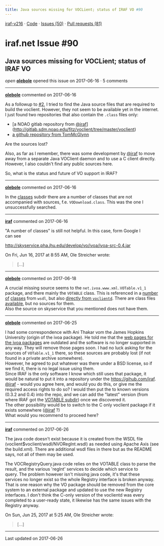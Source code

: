 ```yaml
---
title: Java sources missing for VOCLient; status of IRAF VO #90
---
```


[iraf-v216](/iraf-v216) · [Code](https://github.com/iraf-community/iraf/tree/iraf-v216) · [Issues (50)](/iraf-v216/issues) · [Pull requests (81)](/iraf-v216/issues/pulls)

# iraf.net Issue #90
## Java sources missing for VOCLient; status of IRAF VO
*open* **[olebole](https://github.com/olebole)** opened this issue on 2017-06-16 · 5 comments

- - - -

**[olebole](https://github.com/olebole)** commented on 2017-06-16

As a followup to [#2](https://iraf-community.github.io/iraf-v216/issues/2), I tried to find the Java source files that are required to build the voclient. However, they not seem to be available yet in the internet. I just found two repositories that also contain the `.class` files only:  
  
 * [a NOAO gitlab repository from [@iraf](https://github.com/iraf)](http://gitlab.sdm.noao.edu/fitz/voclient/tree/master/voclient)  
 * [a github repository from TomMcGlynn](https://github.com/TomMcGlynn/usvirtualobservatory/tree/master/usvao/VAO/software/desktop/voclient/trunk/voclient)  
  
Are the sources lost?  
  
Also, as far as I remember, there was some development by [@iraf](https://github.com/iraf) to move away from a separate Java VOClient daemon and to use a C client directly. However, I also couldn't find any public sources here.  
  
So, what is the status and future of VO support in IRAF?
- - - -

**[olebole](https://github.com/olebole)** commented on 2017-06-16

In the [classes](https://github.com/iraf-community/iraf/tree/master/vendor/voclient/voclient/classes) subdir there are a number of classes that are not accompanied with sources, f.e.  `VODownload.class`. This was the one I unsuccessfully searched.
- - - -

**[iraf](https://github.com/iraf)** commented on 2017-06-16

"A number of classes" is still not helpful.  In this case, form Google I  
can see  
  
http://skyservice.pha.jhu.edu/develop/vo/ivoa/ivoa-src-0.4.jar  
  
On Fri, Jun 16, 2017 at 8:55 AM, Ole Streicher wrote:  
  
> […]
- - - -

**[olebole](https://github.com/olebole)** commented on 2017-06-18

A crucial missing source seems to the `net.ivoa.www.xml.VOTable.v1_1` package, and there mainly the `VOTABLE` class. This is referenced in a [number](https://github.com/iraf-community/iraf/blob/9590f45760a4791f3305407fb51c87f1282b32be/vendor/voclient/voclient/wsdl/v10/riws/net/ivoa/NVOTestRegIntSoap.java#L16) [of](https://github.com/iraf-community/iraf/blob/9590f45760a4791f3305407fb51c87f1282b32be/vendor/voclient/voclient/wsdl/v10/riws/net/ivoa/NVOTestRegIntSoap12Stub.java#L44) [classes](https://github.com/iraf-community/iraf/blob/9590f45760a4791f3305407fb51c87f1282b32be/vendor/voclient/voclient/wsdl/v10/riws/net/ivoa/NVOTestRegIntSoapStub.java#L31) from `wsdl`, but also [directly from `voclientd`](https://github.com/iraf-community/iraf/blob/9590f45760a4791f3305407fb51c87f1282b32be/vendor/voclient/voclient/voclientd/VOCRegistryQuery.java#L11). There are class files [available](https://github.com/iraf-community/iraf/tree/master/vendor/voclient/voclient/classes/net/ivoa/www/xml/VOTable/v1_1), but no sources for them.  
Also the source on skyservice that you mentioned does not have them.
- - - -

**[olebole](https://github.com/olebole)** commented on 2017-06-25

I had some correspondence with Ani Thakar vom the James Hopkins University (origin of the ivoa package). He told me that the [web pages for the ivoa packages](http://skyservice.pha.jhu.edu/develop/vo/) are outdated and the software is no longer supported in any way. They will remove those pages soon. I had no luck asking for the sources of `VOTable.v1_1` there, so these sources are probably lost (if not found in a private archive somewhere).  
However, he agreed to put whatever was there under a BSD license, so if we find it, there is no legal issue using them.  
Since IRAF is the only software I know which still uses that package, it would be natural to put it into a repository under the https://gihub.com/iraf. [@iraf](https://github.com/iraf) - would you agree here, and would you do this, or give me the required access rights to do so? I would then put the to known versions (0.3.2 and 0.4) into the repo, and we can add the "latest" version (from where IRAF got the [VOTABLE subdir](https://github.com/iraf-community/iraf/tree/master/vendor/voclient/voclient/classes/net/ivoa/www/xml/VOTable/v1_1)) once we discovered it.  
The other possibility would be to switch to the C only voclient package if it exists somewhere ([@iraf](https://github.com/iraf) ?)  
What would you recommend to proceed here?
- - - -

**[iraf](https://github.com/iraf)** commented on 2017-06-26

The java code doesn't exist because it is created from the WSDL file  
(voclient$voclient/wsdl/NVORegInt.wsdl) as needed using Apache Axis (see  
the build.xml).  There are additional wsdl files in there but as the README  
says, not all of them may be used.  
  
The VOCRegistryQuery.java code relies on the VOTABLE class to parse the  
result, and the various 'regInt' services to decide which service to  
query.  The problem however isn't missing java code, it's that these  
services no longer exist so the whole Registry interface is broken anyway.  
That is one reason why the VO package should be removed from the core  
system to an external package and updated to use the new Registry  
interfaces.  I don't think the C-only version of the voclientd was every  
completed to a user-ready state, it likewise has the same issues with the  
Registry anyway.  
  
  
  
On Sun, Jun 25, 2017 at 5:25 AM, Ole Streicher wrote:  
  
> […]

- - - -

Last updated on 2017-06-26
